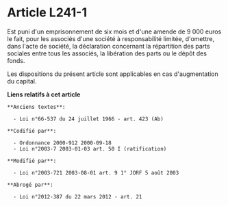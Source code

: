 # Article L241-1

Est puni d'un emprisonnement de six mois et d'une amende de 9 000 euros le fait, pour les associés d'une société à
responsabilité limitée, d'omettre, dans l'acte de société, la déclaration concernant la répartition des parts sociales entre
tous les associés, la libération des parts ou le dépôt des fonds.

Les dispositions du présent article sont applicables en cas d'augmentation du capital.

**Liens relatifs à cet article**

	**Anciens textes**:

	  - Loi n°66-537 du 24 juillet 1966 - art. 423 (Ab)

	**Codifié par**:

	  - Ordonnance 2000-912 2000-09-18
	  - Loi n°2003-7 2003-01-03 art. 50 I (ratification)

	**Modifié par**:

	  - Loi n°2003-721 2003-08-01 art. 9 1° JORF 5 août 2003

	**Abrogé par**:

	  - Loi n°2012-387 du 22 mars 2012 - art. 21
